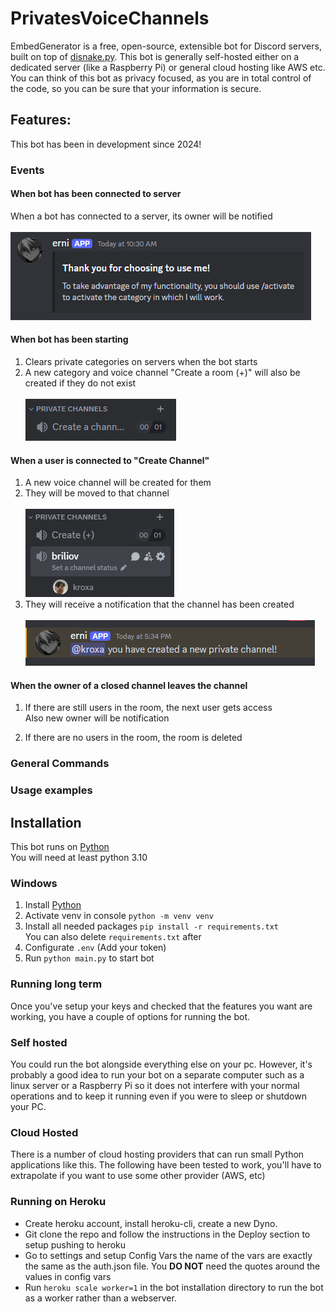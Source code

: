 # PrivatesVoiceChannels
EmbedGenerator is a free, open-source, extensible bot for Discord servers, built on top of <a href="https://github.com/DisnakeDev/disnake">disnake.py</a>. This bot is generally self-hosted either on a dedicated server (like a Raspberry Pi) or general cloud hosting like AWS etc. You can think of this bot as privacy focused, as you are in total control of the code, so you can be sure that your information is secure.

## Features:
This bot has been in development since 2024!

### Events

#### When bot has been connected to server
When a bot has connected to a server, its owner will be notified \
<br> ![bot_feedback](sourses/on_server_connect/bot_feedback.png)

#### When bot has been starting
1. Clears private categories on servers when the bot starts
2. A new category and voice channel "Create a room (+)" will also be created if they do not exist \
<br> ![categories](sourses/on_start/categories.png)

#### When a user is connected to "Create Channel"
1. A new voice channel will be created for them
2. They will be moved to that channel <br>
<br> ![created_channel](sourses/on_channel_create/created_channel.png)
3. They will receive a notification that the channel has been created <br>
<br> ![user_notification](sourses/on_channel_create/notification.png)

#### When the owner of a closed channel leaves the channel
1) If there are still users in the room, the next user gets access 
<br> Also new owner will be notification

2) If there are no users in the room, the room is deleted

### General Commands

### Usage examples


## Installation
This bot runs on [Python](https://www.python.org/)
<br> You will need at least python 3.10

### Windows
1. Install [Python](https://www.python.org/)
2. Activate venv in console `python -m venv venv`
3. Install all needed packages `pip install -r requirements.txt`
<br> You can also delete `requirements.txt` after
4. Configurate `.env` (Add your token)
5. Run `python main.py` to start bot

### Running long term
Once you've setup your keys and checked that the features you want are working, you have a couple of options for running the bot.

### Self hosted
You could run the bot alongside everything else on your pc. 
However, it's probably a good idea to run your bot on a separate computer such as a linux server or a Raspberry Pi so it does not interfere with your normal operations and to keep it running even if you were to sleep or shutdown your PC. 

### Cloud Hosted
There is a number of cloud hosting providers that can run small Python applications like this. The following have been tested to work, you'll have to extrapolate if you want to use some other provider (AWS, etc)

### Running on Heroku
- Create heroku account, install heroku-cli, create a new Dyno.
- Git clone the repo and follow the instructions in the Deploy section to setup pushing to heroku
- Go to settings and setup Config Vars the name of the vars are exactly the same as the auth.json file. You **DO NOT** need the quotes around the values in config vars
- Run `heroku scale worker=1` in the bot installation directory to run the bot as a worker rather than a webserver.




